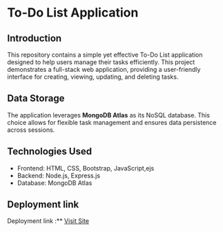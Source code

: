 # To-Do List Application

## Introduction

This repository contains a simple yet effective To-Do List application designed to help users manage their tasks efficiently. This project demonstrates a full-stack web application, providing a user-friendly interface for creating, viewing, updating, and deleting tasks.

## Data Storage

The application leverages **MongoDB Atlas** as its NoSQL database. This choice allows for flexible task management and ensures data persistence across sessions.

## Technologies Used

 * Frontend: HTML, CSS, Bootstrap, JavaScript,ejs
 * Backend: Node.js, Express.js
 * Database: MongoDB Atlas




## Deployment link

Deployment link :** [Visit Site](https://assignments8.onrender.com)